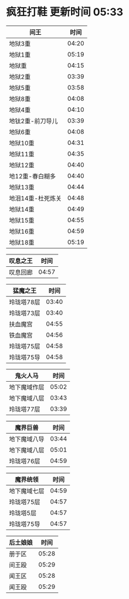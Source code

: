 # 疯狂打鞋 更新时间 05:33

| 间王   | 时间    |
|--------|-------|
| 地狱3重 | 04:20 |
| 地狱1重 | 05:19 |
| 地狱重 | 04:15 |
| 地狱2重 | 03:39 |
| 地狱5重 | 03:58 |
| 地狱8重 | 04:08 |
| 地狱4重 | 04:10 |
| 地钛2重-前刀导儿 | 03:39 |
| 地狱6重 | 04:08 |
| 地狱10重 | 04:31 |
| 地狱11重 | 04:35 |
| 地狱12重 | 04:40 |
| 地12重-春白糊多 | 04:40 |
| 地狱13重 | 04:44 |
| 地泪14重-杜死炼关 | 04:48 |
| 地狱14重 | 04:49 |
| 地狱15重 | 04:55 |
| 地狱16重 | 04:59 |
| 地狱18重 | 05:19 |

| 叹息之王   | 时间    |
|--------|-------|
| 叹息回廊 | 04:57 |

| 猛魔之王   | 时间    |
|--------|-------|
| 玲珑塔78层 | 03:40 |
| 玲珑塔73层 | 03:40 |
| 扶血魔宫 | 04:55 |
| 铁血魔宫 | 04:56 |
| 玲珑塔75层 | 04:58 |
| 玲珑塔75导 | 04:58 |

| 鬼火人马   | 时间    |
|--------|-------|
| 地下魔域作层 | 05:02 |
| 地下魔域八层 | 03:43 |
| 玲珑塔77层 | 03:39 |

| 魔界巨兽   | 时间    |
|--------|-------|
| 地下魔域八导 | 03:44 |
| 地下魔域八层 | 05:01 |
| 玲珑塔76层 | 04:59 |

| 魔界统领   | 时间    |
|--------|-------|
| 地下魔域七层 | 04:59 |
| 玲珑塔75层 | 04:57 |
| 玲珑塔5层 | 04:57 |
| 玲珑塔75导 | 04:57 |

| 后土娘娘   | 时间    |
|--------|-------|
| 册于区 | 05:28 |
| 间王殴 | 05:29 |
| 闻王区 | 05:28 |
| 闻王殴 | 05:29 |